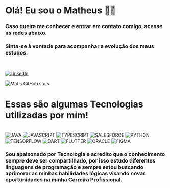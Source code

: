 # Olá! Eu sou o Matheus 👋😁

### Caso queira me conhecer e entrar em contato comigo, acesse as redes abaixo.
### Sinta-se à vontade para acompanhar a evolução dos meus estudos.

<div style="display: inline_block"><br/>

[![LinkedIn](https://img.shields.io/badge/LinkedIn-0077B5?style=for-the-badge&logo=linkedin&logoColor=white)](https://www.linkedin.com/in/matheus-d-santos/)

![Mat's GitHub stats](https://github-readme-stats.vercel.app/api?username=matdsant&show_icons=true&theme=gruvbox)

</div>

# Essas são algumas Tecnologias utilizadas por mim!

<div style="display: inline_block"><br/>
    <img align="center" alt="JAVA" src="https://img.shields.io/badge/Java-ED8B00?style=for-the-badge&logo=openjdk&logoColor=white" />
    <img align="center" alt="JAVASCRIPT" src="https://img.shields.io/badge/JavaScript-F7DF1E?style=for-the-badge&logo=javascript&logoColor=black" />
    <img align="center" alt="TYPESCRIPT" src="https://img.shields.io/badge/TypeScript-007ACC?style=for-the-badge&logo=typescript&logoColor=white" />
    <img align="center" alt="SALESFORCE" src="https://img.shields.io/badge/Salesforce-00A1E0?style=for-the-badge&logo=Salesforce&logoColor=white" />
    <img align="center" alt="PYTHON" src="https://img.shields.io/badge/Python-14354C?style=for-the-badge&logo=python&logoColor=white" />
    <img align="center" alt="TENSORFLOW" src="https://img.shields.io/badge/TensorFlow-FF6F00?style=for-the-badge&logo=tensorflow&logoColor=white" />
    <img align="center" alt="DART" src="https://img.shields.io/badge/Dart-0175C2?style=for-the-badge&logo=dart&logoColor=white" />
    <img align="center" alt="FLUTTER" src="https://img.shields.io/badge/Flutter-02569B?style=for-the-badge&logo=flutter&logoColor=white" />
    <img align="center" alt="ORACLE" src="https://img.shields.io/badge/Oracle-F80000?style=for-the-badge&logo=Oracle&logoColor=white" />
    <img align="center" alt="FIGMA" src="https://img.shields.io/badge/Figma-F24E1E?style=for-the-badge&logo=figma&logoColor=white" />
</div>

### Sou apaixonado por Tecnologia e acredito que o conhecimento sempre deve ser compartilhado, por isso estudo diferentes linguagens de programação e sempre estou buscando aprimorar as minhas habilidades lógicas visando novas oportunidades na minha Carreira Profissional.
